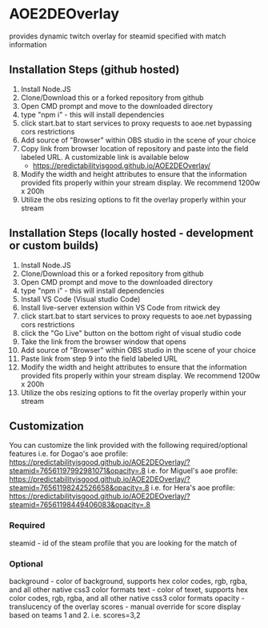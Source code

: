 # AOE2DEOverlay
provides dynamic twitch overlay for steamid specified with match information

## Installation Steps (github hosted)
1) Install Node.JS
2) Clone/Download this or a forked repository from github
3) Open CMD prompt and move to the downloaded directory
4) type "npm i" - this will install dependencies
5) click start.bat to start services to proxy requests to aoe.net bypassing cors restrictions
6) Add source of "Browser" within OBS studio in the scene of your choice
7) Copy link from browser location of repository and paste into the field labeled URL. A customizable link is available below
    - https://predictabilityisgood.github.io/AOE2DEOverlay/
8) Modify the width and height attributes to ensure that the information provided fits properly within your stream display. We recommend 1200w x 200h
9) Utilize the obs resizing options to fit the overlay properly within your stream

## Installation Steps (locally hosted - development or custom builds)
1) Install Node.JS
2) Clone/Download this or a forked repository from github
3) Open CMD prompt and move to the downloaded directory
4) type "npm i" - this will install dependencies
5) Install VS Code (Visual studio Code)
6) Install live-server extension within VS Code from ritwick dey 
7) click start.bat to start services to proxy requests to aoe.net bypassing cors restrictions
8) click the "Go Live" button on the bottom right of visual studio code
9) Take the link from the browser window that opens
10) Add source of "Browser" within OBS studio in the scene of your choice
11) Paste link from step 9 into the field labeled URL
12) Modify the width and height attributes to ensure that the information provided fits properly within your stream display. We recommend 1200w x 200h
13) Utilize the obs resizing options to fit the overlay properly within your stream

## Customization
You can customize the link provided with the following required/optional features
i.e. for Dogao's aoe profile:
https://predictabilityisgood.github.io/AOE2DEOverlay/?steamid=76561197992981071&opacity=.8
i.e. for Miguel's aoe profile:
https://predictabilityisgood.github.io/AOE2DEOverlay/?steamid=76561198242526658&opacity=.8
i.e. for Hera's aoe profile:
https://predictabilityisgood.github.io/AOE2DEOverlay/?steamid=76561198449406083&opacity=.8

### Required
steamid - id of the steam profile that you are looking for the match of 
### Optional
background - color of background, supports hex color codes, rgb, rgba, and all other native css3 color formats
text - color of texet, supports hex color codes, rgb, rgba, and all other native css3 color formats
opacity - translucency of the overlay
scores - manual override for score display based on teams 1 and 2. i.e. scores=3,2